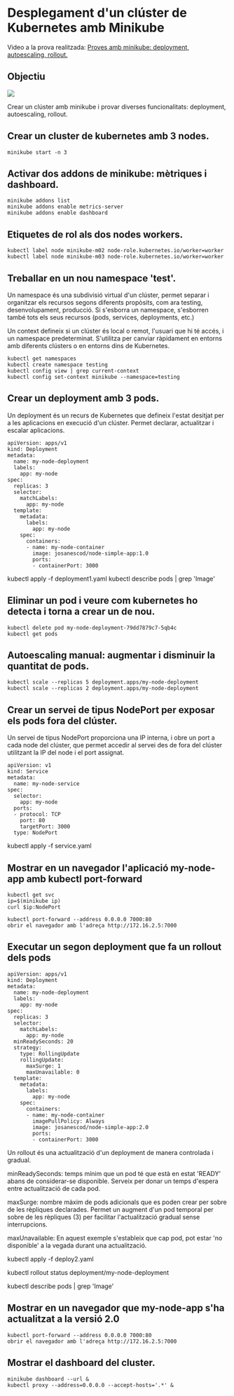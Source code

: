 # Desplegament d'un clúster de Kubernetes amb Minikube

Video a la prova realitzada: <a href="https://youtu.be/U6eXTDGd9gY" target="_blank">Proves amb minikube: deployment, autoescaling, rollout. </a>

## Objectiu

![](../img/demo2.png)

Crear un clúster amb minikube i provar diverses funcionalitats: deployment, autoescaling, rollout.

## Crear un cluster de kubernetes amb 3 nodes.

```
minikube start -n 3
```

## Activar dos addons de minikube: mètriques i dashboard.

```
minikube addons list
minikube addons enable metrics-server
minikube addons enable dashboard
```

## Etiquetes de rol als dos nodes workers.

```
kubectl label node minikube-m02 node-role.kubernetes.io/worker=worker
kubectl label node minikube-m03 node-role.kubernetes.io/worker=worker
```

## Treballar en un nou namespace 'test'.

Un namespace és una subdivisió virtual d'un clúster, permet
separar i organitzar els recursos segons diferents propòsits, com ara testing, desenvolupament, producció. Si s'esborra un namespace, s'esborren també tots els seus recursos (pods, services, deployments, etc.)

Un context defineix si un clúster és local o remot, l'usuari que hi té accés, i un namespace predeterminat. S'utilitza per canviar ràpidament en entorns amb diferents clústers o en entorns dins de Kubernetes.

```
kubectl get namespaces
kubectl create namespace testing
kubectl config view | grep current-context
kubectl config set-context minikube --namespace=testing
```

## Crear un deployment amb 3 pods.

Un deployment és un recurs de Kubernetes que defineix l'estat desitjat per a les aplicacions en execució d'un clúster. Permet declarar, actualitzar i escalar aplicacions.

```
apiVersion: apps/v1
kind: Deployment
metadata:
  name: my-node-deployment
  labels:
    app: my-node
spec: 
  replicas: 3
  selector:
    matchLabels:
      app: my-node
  template:
    metadata:
      labels:
        app: my-node
    spec:
      containers:
      - name: my-node-container
        image: josanescod/node-simple-app:1.0
        ports:
        - containerPort: 3000
```

kubectl apply -f deployment1.yaml
kubectl describe pods | grep 'Image'

## Eliminar un pod i veure com kubernetes ho detecta i torna a crear un de nou.

```
kubectl delete pod my-node-deployment-79dd7879c7-5qb4c
kubectl get pods
```

## Autoescaling manual: augmentar i disminuir la quantitat de pods.

```
kubectl scale --replicas 5 deployment.apps/my-node-deployment
kubectl scale --replicas 2 deployment.apps/my-node-deployment
```

## Crear un servei de tipus NodePort per exposar els pods fora del clúster.

Un servei de tipus NodePort proporciona una IP interna, i obre un port a cada node del clúster, que permet accedir al servei des de fora del clúster utilitzant la IP del node i el port assignat.

```
apiVersion: v1
kind: Service
metadata:
  name: my-node-service
spec:
  selector:
    app: my-node
  ports:
  - protocol: TCP
    port: 80
    targetPort: 3000
  type: NodePort
```

kubectl apply -f service.yaml

## Mostrar en un navegador l'aplicació my-node-app amb kubectl port-forward

```
kubectl get svc
ip=$(minikube ip)
curl $ip:NodePort

kubectl port-forward --address 0.0.0.0 7000:80
obrir el navegador amb l'adreça http://172.16.2.5:7000
```
## Executar un segon deployment que fa un rollout dels pods

```
apiVersion: apps/v1
kind: Deployment
metadata:
  name: my-node-deployment
  labels:
    app: my-node
spec: 
  replicas: 3
  selector:
    matchLabels:
      app: my-node
  minReadySeconds: 20
  strategy:
    type: RollingUpdate
    rollingUpdate:
      maxSurge: 1
      maxUnavailable: 0
  template:
    metadata:
      labels:
        app: my-node
    spec:
      containers:
      - name: my-node-container
        imagePullPolicy: Always
        image: josanescod/node-simple-app:2.0
        ports:
        - containerPort: 3000
```

Un rollout és una actualització d'un deployment de manera controlada i gradual.

minReadySeconds: temps mínim que un pod té que està en estat 'READY' abans de considerar-se disponible. Serveix per donar un temps d'espera entre actualització de cada pod.

maxSurge: nombre màxim de pods adicionals que es poden crear per sobre de les rèpliques declarades. Permet un augment d'un pod temporal per sobre de les rèpliques (3) per facilitar l'actualització gradual sense interrupcions. 

maxUnavailable: En aquest exemple s'estableix que cap pod, pot estar 'no disponible' a la vegada durant una actualització.

kubectl apply -f deploy2.yaml

kubectl rollout status deployment/my-node-deployment

kubectl describe pods | grep 'Image'

## Mostrar en un navegador que my-node-app s'ha actualitzat a la versió 2.0

```
kubectl port-forward --address 0.0.0.0 7000:80
obrir el navegador amb l'adreça http://172.16.2.5:7000
```

## Mostrar el dashboard del cluster. 

```
minikube dashboard --url &
kubectl proxy --address=0.0.0.0 --accept-hosts='.*' &
```
